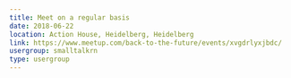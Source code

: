 ```yaml
---
title: Meet on a regular basis
date: 2018-06-22
location: Action House, Heidelberg, Heidelberg
link: https://www.meetup.com/back-to-the-future/events/xvgdrlyxjbdc/
usergroup: smalltalkrn
type: usergroup
---
```


